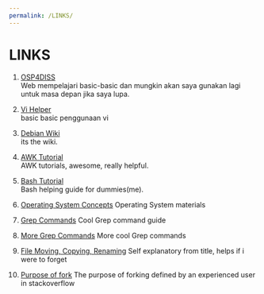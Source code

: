 ```yaml
---
permalink: /LINKS/
---
```


# LINKS

1. [OSP4DISS](https://osp4diss.vlsm.org/)<br>
Web mempelajari basic-basic dan mungkin akan saya gunakan lagi untuk masa depan
jika saya lupa.

2. [Vi Helper](https://www.cs.colostate.edu/helpdocs/vi.html)<br>
basic basic penggunaan vi

3. [Debian Wiki](https://wiki.debian.org/id/CommandLineInterface)<br>
its the wiki.

4. [AWK Tutorial](https://www.tutorialspoint.com/awk/awk_basic_syntax.htm)<br>
AWK tutorials, awesome, really helpful.

5. [Bash Tutorial](https://linuxconfig.org/bash-scripting-tutorial-for-beginners)<br>
Bash helping guide for dummies(me).

6. [Operating System Concepts](https://www.os-book.com/OS10/slide-dir/)
Operating System materials

7. [Grep Commands](https://www.geeksforgeeks.org/grep-command-in-unixlinux/)
Cool Grep command guide

8. [More Grep Commands](https://www.thegeekstuff.com/2009/03/15-practical-unix-grep-command-examples/)
More cool Grep commands

9. [File Moving, Copying, Renaming](http://ftp.kh.edu.tw/Linux/Redhat/en_6.2/doc/gsg/s1-managing-working-with-files.htm)
Self explanatory from title, helps if i were to forget

10. [Purpose of fork](https://stackoverflow.com/questions/985051/what-is-the-purpose-of-fork)
The purpose of forking defined by an experienced user in stackoverflow
